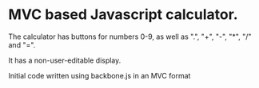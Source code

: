 # MVC based Javascript calculator.

The calculator has buttons for numbers 0-9, as well as ".", "+",
"-", "*", "/" and "=".

It has a non-user-editable display.

Initial code written using backbone.js in an MVC format